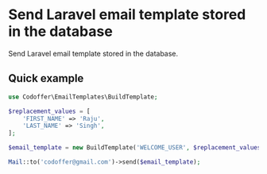 # Send Laravel email template stored in the database

Send Laravel email template stored in the database.

## Quick example
```php
use Codoffer\EmailTemplates\BuildTemplate;

$replacement_values = [
    'FIRST_NAME' => 'Raju',
    'LAST_NAME' => 'Singh',
];

$email_template = new BuildTemplate('WELCOME_USER', $replacement_values);

Mail::to('codoffer@gmail.com')->send($email_template);
```
